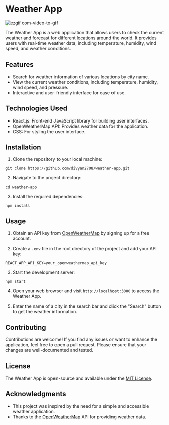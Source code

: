 # Weather App

![ezgif com-video-to-gif](https://github.com/divyan7982/weather-App/assets/131895243/91dc5375-4c44-4f29-867c-f839251d632e)

The Weather App is a web application that allows users to check the current weather and forecast for different locations around the world. It provides users with real-time weather data, including temperature, humidity, wind speed, and weather conditions.

## Features

- Search for weather information of various locations by city name.
- View the current weather conditions, including temperature, humidity, wind speed, and pressure.
- Interactive and user-friendly interface for ease of use.

## Technologies Used

- React.js: Front-end JavaScript library for building user interfaces.
- OpenWeatherMap API: Provides weather data for the application.
- CSS: For styling the user interface.

## Installation

1. Clone the repository to your local machine:

```
git clone https://github.com/divyan2708/weather-app.git
```

2. Navigate to the project directory:

```
cd weather-app
```

3. Install the required dependencies:

```
npm install
```

## Usage

1. Obtain an API key from [OpenWeatherMap](https://openweathermap.org/) by signing up for a free account.

2. Create a `.env` file in the root directory of the project and add your API key:

```
REACT_APP_API_KEY=your_openweathermap_api_key
```

3. Start the development server:

```
npm start
```

4. Open your web browser and visit `http://localhost:3000` to access the Weather App.

5. Enter the name of a city in the search bar and click the "Search" button to get the weather information.

## Contributing

Contributions are welcome! If you find any issues or want to enhance the application, feel free to open a pull request. Please ensure that your changes are well-documented and tested.

## License

The Weather App is open-source and available under the [MIT License](LICENSE).

## Acknowledgments

- This project was inspired by the need for a simple and accessible weather application.
- Thanks to the [OpenWeatherMap](https://openweathermap.org/) API for providing weather data.

